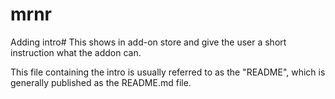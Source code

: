 # mrnr

Adding intro#
This shows in add-on store and give the user a short instruction what the addon can.

This file containing the intro is usually referred to as the "README", which is generally published as the README.md file.